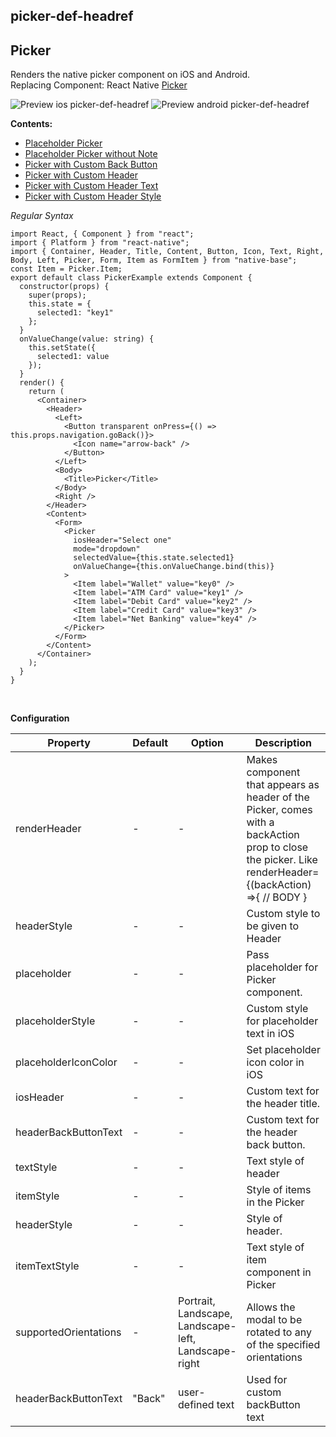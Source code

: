 ## picker-def-headref
## Picker

Renders the native picker component on iOS and Android.<br />
Replacing Component: React Native [Picker](https://facebook.github.io/react-native/docs/picker.html)<br />

![Preview ios picker-def-headref](https://github.com/GeekyAnts/NativeBase-KitchenSink/raw/v2.2.0/screenshots/ios/picker.gif)
![Preview android picker-def-headref](https://github.com/GeekyAnts/NativeBase-KitchenSink/raw/v2.2.0/screenshots/android/picker.gif)

  **Contents:**
* [Placeholder Picker](Components.md#picker-placeholder-headref)
* [Placeholder Picker without Note](Components.md#picker-placeholder-without-note-headref)
* [Picker with Custom Back Button](Components.md#picker-with-custom-back-button-headref)
* [Picker with Custom Header](Components.md#picker-with-custom-header-headref)
* [Picker with Custom Header Text](Components.md#picker-with-custom-header-text-headref)
* [Picker with Custom Header Style](Components.md#picker-with-custom-header-style-headref)

*Regular Syntax*

<pre class="line-numbers"><code class="language-jsx">import React, { Component } from "react";
import { Platform } from "react-native";
import { Container, Header, Title, Content, Button, Icon, Text, Right, Body, Left, Picker, Form, Item as FormItem } from "native-base";
const Item = Picker.Item;
export default class PickerExample extends Component {
  constructor(props) {
    super(props);
    this.state = {
      selected1: "key1"
    };
  }
  onValueChange(value: string) {
    this.setState({
      selected1: value
    });
  }
  render() {
    return (
      &lt;Container>
        &lt;Header>
          &lt;Left>
            &lt;Button transparent onPress={() => this.props.navigation.goBack()}>
              &lt;Icon name="arrow-back" />
            &lt;/Button>
          &lt;/Left>
          &lt;Body>
            &lt;Title>Picker&lt;/Title>
          &lt;/Body>
          &lt;Right />
        &lt;/Header>
        &lt;Content>
          &lt;Form>
            &lt;Picker
              iosHeader="Select one"
              mode="dropdown"
              selectedValue={this.state.selected1}
              onValueChange={this.onValueChange.bind(this)}
            >
              &lt;Item label="Wallet" value="key0" />
              &lt;Item label="ATM Card" value="key1" />
              &lt;Item label="Debit Card" value="key2" />
              &lt;Item label="Credit Card" value="key3" />
              &lt;Item label="Net Banking" value="key4" />
            &lt;/Picker>
          &lt;/Form>
        &lt;/Content>
      &lt;/Container>
    );
  }
}</code></pre><br />

**Configuration**

<table class = "table table-bordered">
        <thead>
            <tr>
                <th>Property</th>
                <th>Default</th>
                <th>Option</th>
                <th width="50%">
                    Description
                </th>
            </tr>
        </thead>
        <tbody>
            <tr>
                <td>renderHeader</td>
                <td> - </td>
                <td> - </td>
                <td>Makes component that appears as header of the Picker, comes with a backAction prop to close the picker. Like renderHeader={(backAction) =>{ // BODY }</td>
            </tr>
            <tr>
                <td>headerStyle</td>
                <td> - </td>
                <td> - </td>
                <td>Custom style to be given to Header</td>
            </tr>
            <tr>
                <td>placeholder</td>
                <td> - </td>
                <td> - </td>
                <td>Pass placeholder for Picker component.</td>
            </tr>
            <tr>
                <td>placeholderStyle</td>
                <td> - </td>
                <td> - </td>
                <td>Custom style for placeholder text in iOS</td>
            </tr>
            <tr>
                <td>placeholderIconColor</td>
                <td> - </td>
                <td> - </td>
                <td>Set placeholder icon color in iOS</td>
            </tr>
            <tr>
                <td>iosHeader</td>
                <td> - </td>
                <td> - </td>
                <td>Custom text for the header title.</td>
            </tr>
            <tr>
                <td>headerBackButtonText</td>
                <td> - </td>
                <td> - </td>
                <td>Custom text for the header back button.</td>
            </tr>
            <tr>
                <td>textStyle</td>
                <td> - </td>
                <td> - </td>
                <td>Text style of header</td>
            </tr>
            <tr>
                <td>itemStyle</td>
                <td> - </td>
                <td> - </td>
                <td>Style of items in the Picker</td>
            </tr>
            <tr>
                <td>headerStyle</td>
                <td> - </td>
                <td> - </td>
                <td>Style of header.</td>
            </tr>
            <tr>
                <td>itemTextStyle</td>
                <td> - </td>
                <td> - </td>
                <td>Text style of item component in Picker</td>
            </tr>
            <tr>
                <td>supportedOrientations</td>
                <td> - </td>
                <td> Portrait, Landscape, Landscape-left, Landscape-right </td>
                <td>Allows the modal to be rotated to any of the specified orientations</td>
            </tr>
            <tr>
                <td>headerBackButtonText</td>
                <td>"Back"</td>
                <td>user-defined text</td>
                <td>Used for custom backButton text</td>
            </tr>
            </tbody>
            </table><br />

